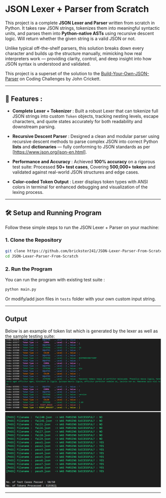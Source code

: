 # JSON Lexer + Parser from Scratch

This project is a complete **JSON Lexer and Parser** written from scratch in Python. It takes raw JSON strings, tokenizes them into meaningful syntactic units, and parses them into **Python-native ASTs** using recursive descent logic. Will return whether the given string is a valid JSON or not.

Unlike typical off-the-shelf parsers, this solution breaks down every character and builds up the structure manually, mimicking how real interpreters work — providing clarity, control, and deep insight into how JSON syntax is understood and validated.

This project is a superset of the solution to the [Build-Your-Own-JSON-Parser](https://codingchallenges.fyi/challenges/challenge-json-parser) on Coding Challenges by John Crickett.

---

## 🚀 Features :

- **Complete Lexer + Tokenizer**  : Built a robust Lexer that can tokenize full JSON strings into custom `Token` objects, tracking nesting levels, escape characters, and quote states accurately for both readability and downstream parsing.

- **Recursive Descent Parser**  : Designed a clean and modular parser using recursive descent methods to parse complex JSON into correct Python **lists** and **dictionaries** — fully conforming to JSON standards as per [https://www.json.org/json-en.html].

- **Performance and Accuracy**  : Achieved **100% accuracy** on a rigorous test suite: Processed **50+ test cases**, Covering **500,000+ tokens** and validated against real-world JSON structures and edge cases.

- **Color-coded Token Output**  : Lexer displays token types with ANSI colors in terminal for enhanced debugging and visualization of the lexing process.

---

## 🛠️ Setup and Running Program

Follow these simple steps to run the JSON Lexer + Parser on your machine:

### 1. Clone the Repository

```bash
git clone https://github.com/brickster241/JSON-Lexer-Parser-From-Scratch.git
cd JSON-Lexer-Parser-From-Scratch
```

### 2. Run the Program

You can run the program with existing test suite :

```bash
python main.py
```

Or modify/add json files in `tests` folder with your own custom input string.

---

## ️Output

Below is an example of token list which is generated by the lexer as well as the sample testing suite:
![Lexer TokenList](assets/Lexer-Token-List.png)
![Tests Output](assets/JSON-LP-Sample-Output.png)

---